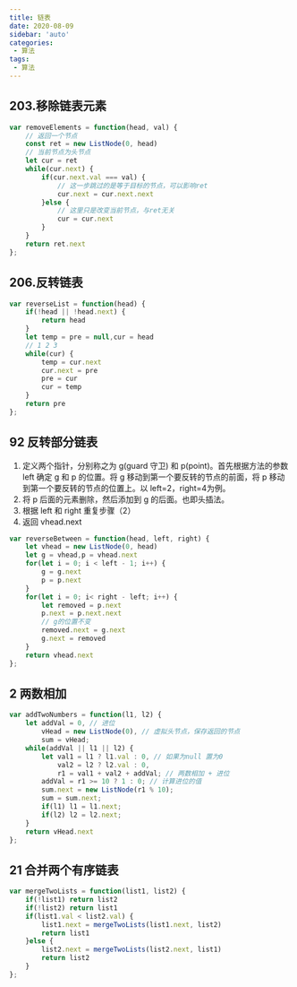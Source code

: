 ```yaml
---
title: 链表
date: 2020-08-09
sidebar: 'auto'
categories:
 - 算法
tags:
 - 算法
---
```


##  203.移除链表元素
```js
var removeElements = function(head, val) {
    // 返回一个节点
    const ret = new ListNode(0, head)
    // 当前节点为头节点
    let cur = ret
    while(cur.next) {
        if(cur.next.val === val) {
            // 这一步跳过的是等于目标的节点，可以影响ret
            cur.next = cur.next.next
        }else {
            // 这里只是改变当前节点，与ret无关
            cur = cur.next
        }
    }
    return ret.next
};
```

##  206.反转链表
```js
var reverseList = function(head) {
    if(!head || !head.next) {
        return head
    }
    let temp = pre = null,cur = head
    // 1 2 3
    while(cur) {
        temp = cur.next
        cur.next = pre
        pre = cur
        cur = temp
    }
    return pre
};
```

##  92 反转部分链表
1.  定义两个指针，分别称之为 g(guard 守卫) 和 p(point)。首先根据方法的参数 left 确定 g 和 p 的位置。将 g 移动到第一个要反转的节点的前面，将 p 移动到第一个要反转的节点的位置上。以 left=2，right=4为例。
2.  将 p 后面的元素删除，然后添加到 g 的后面。也即头插法。
3.  根据 left 和 right 重复步骤（2）
4.  返回 vhead.next
```js
var reverseBetween = function(head, left, right) {
    let vhead = new ListNode(0, head)
    let g = vhead,p = vhead.next
    for(let i = 0; i < left - 1; i++) {
        g = g.next 
        p = p.next
    }
    for(let i = 0; i< right - left; i++) {
        let removed = p.next
        p.next = p.next.next
        // g的位置不变
        removed.next = g.next
        g.next = removed
    }
    return vhead.next
};
```

##  2 两数相加
```js
var addTwoNumbers = function(l1, l2) {
    let addVal = 0, // 进位
        vHead = new ListNode(0), // 虚拟头节点，保存返回的节点
        sum = vHead;
    while(addVal || l1 || l2) {
        let val1 = l1 ? l1.val : 0, // 如果为null 置为0
            val2 = l2 ? l2.val : 0,
            r1 = val1 + val2 + addVal; // 两数相加 + 进位
        addVal = r1 >= 10 ? 1 : 0; // 计算进位的值
        sum.next = new ListNode(r1 % 10); 
        sum = sum.next;
        if(l1) l1 = l1.next;
        if(l2) l2 = l2.next;
    }
    return vHead.next
};
```

##  21 合并两个有序链表
```js
var mergeTwoLists = function(list1, list2) {
    if(!list1) return list2
    if(!list2) return list1
    if(list1.val < list2.val) {
        list1.next = mergeTwoLists(list1.next, list2)
        return list1
    }else {
        list2.next = mergeTwoLists(list2.next, list1)
        return list2
    }
};
```